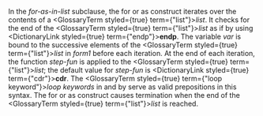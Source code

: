  



In the *for-as-in-list* subclause, the for or as construct iterates over the contents of a <GlossaryTerm styled={true} term={"list"}><i>list</i></GlossaryTerm>. It checks for the end of the <GlossaryTerm styled={true} term={"list"}><i>list</i></GlossaryTerm> as if by using <DictionaryLink styled={true} term={"endp"}><b>endp</b></DictionaryLink>. The variable *var* is bound to the successive elements of the <GlossaryTerm styled={true} term={"list"}><i>list</i></GlossaryTerm> in *form1* before each iteration. At the end of each iteration, the function *step-fun* is applied to the <GlossaryTerm styled={true} term={"list"}><i>list</i></GlossaryTerm>; the default value for *step-fun* is <DictionaryLink styled={true} term={"cdr"}><b>cdr</b></DictionaryLink>. The <GlossaryTerm styled={true} term={"loop keyword"}><i>loop keywords</i></GlossaryTerm> in and by serve as valid prepositions in this syntax. The for or as construct causes termination when the end of the <GlossaryTerm styled={true} term={"list"}><i>list</i></GlossaryTerm> is reached. 



